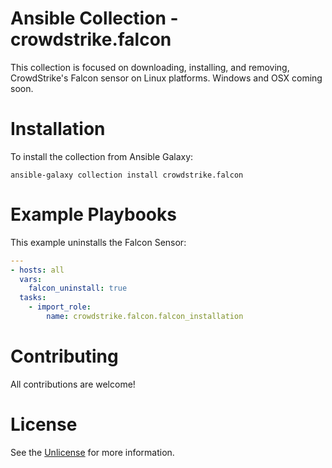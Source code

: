 # Ansible Collection - crowdstrike.falcon

This collection is focused on downloading, installing, and removing, CrowdStrike's Falcon sensor on Linux platforms. Windows and OSX coming soon.

# Installation

To install the collection from Ansible Galaxy:

```
ansible-galaxy collection install crowdstrike.falcon
```

# Example Playbooks

This example uninstalls the Falcon Sensor:

```yaml
---
- hosts: all
  vars:
    falcon_uninstall: true
  tasks:
    - import_role:
        name: crowdstrike.falcon.falcon_installation
```

# Contributing

All contributions are welcome!

# License

See the [Unlicense](LICENSE) for more information.
